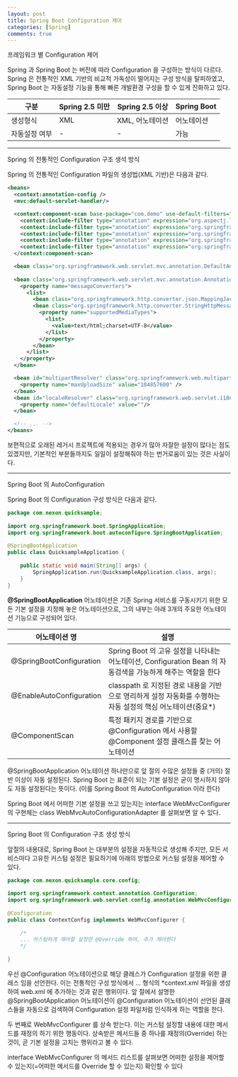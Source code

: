 ```yaml
---
layout: post
title: Spring Boot Configuration 제어
categories: [Spring]
comments: true
---
```


프레임워크 별 Configuration 제어

Spring 과 Spring Boot 는 버전에 따라 Configuration 을 구성하는 방식이 다르다. Spring 은 전통적인 XML 기반의 비교적 가독성이 떨어지는 구성 방식을 탈피하였고, Spring Boot 는 자동설정 기능을 통해 빠른 개발환경 구성을 할 수 있게 진화하고 있다.

|구분|Spring 2.5 미만|Spring 2.5 이상|Spring Boot
|------------------------------|------------------------------|------------------------------|------------------------------|
|생성형식|XML|XML, 어노테이션|어노테이션|
|자동설정 여부|-|-|가능|

-------------

Spring 의 전통적인 Configuration 구조 생석 방식

Spring 의 전통적인 Configuration 파일의 생성법(XML 기반)은 다음과 같다.

``` xml
<beans>
  <context:annotation-config />
  <mvc:default-servlet-handler/>

  <context:component-scan base-package="com.demo" use-default-filters="false">
    <context:include-filter type="annotation" expression="org.aspectj.lang.annotation.Aspect" />
    <context:include-filter type="annotation" expression="org.springframework.stereotype.Controller" />
    <context:include-filter type="annotation" expression="org.springframework.stereotype.Component" />
    <context:include-filter type="annotation" expression="org.springframework.stereotype.Service" />
    <context:include-filter type="annotation" expression="org.springframework.stereotype.Repository" />
  </context:component-scan>

  <bean class="org.springframework.web.servlet.mvc.annotation.DefaultAnnotationHandlerMapping"/>
     
  <bean class="org.springframework.web.servlet.mvc.annotation.AnnotationMethodHandlerAdapter">
    <property name="messageConverters">
      <list>
        <bean class="org.springframework.http.converter.json.MappingJackson2HttpMessageConverter" />
        <bean class="org.springframework.http.converter.StringHttpMessageConverter">
          <property name="supportedMediaTypes">
            <list>
              <value>text/html;charset=UTF-8</value>
            </list>
          </property>
        </bean>
      </list>
    </property>
  </bean>

  <bean id="multipartResolver" class="org.springframework.web.multipart.commons.CommonsMultipartResolver">
    <property name="maxUploadSize" value="104857600" />
  </bean>
  <bean id="localeResolver" class="org.springframework.web.servlet.i18n.SessionLocaleResolver">
    <property name="defaultLocale" value=""/>
  </bean>

  <!-- ... -->
</beans>
```

보편적으로 오래된 레거시 프로젝트에 적용되는 경우가 많아 자잘한 설정이 많다는 점도 있겠지만, 기본적인 부분들까지도 일일이 설정해줘야 하는 번거로움이 있는 것은 사실이다.

-------------

Spring Boot 의 AutoConfiguration

Spring Boot 의 Configuration 구성 방식은 다음과 같다.

``` java
package com.nexon.quicksample;
 
import org.springframework.boot.SpringApplication;
import org.springframework.boot.autoconfigure.SpringBootApplication;
 
@SpringBootApplication
public class QuicksampleApplication {
 
    public static void main(String[] args) {
        SpringApplication.run(QuicksampleApplication.class, args);
    } 
}
```

**@SpringBootApplication** 어노테이션은 기존 Spring 서비스를 구동시키기 위한 모든 기본 설정을 지정해 놓은 어노테이션으로, 그의 내부는 아래 3개의 주요한 어노테이션 기능으로 구성되어 있다.

|어노테이션 명|설명|
|------------|-----|
|@SpringBootConfiguration|Spring Boot 의 고유 설정을 나타내는 어노테이션, Configuration Bean 의 자동검색을 가능하게 해주는 역할을 한다|
|@EnableAutoConfiguration|classpath 로 지정된 경로 내용을 기반으로 영리하게 설정 자동화를 수행하는 자동 설정의 핵심 어노테이션(중요*)|
|@ComponentScan|특정 패키지 경로를 기반으로 @Configuration 에서 사용할 @Component 설정 클래스를 찾는 어노테이션|

@SpringBootApplication 어노테이션 하나만으로 앞 절의 수많은 설정들 중 (거의) 절반 이상이 자동 설정된다. Spring Boot 는 표준이 되는 기본 설정은 굳이 명시하지 않아도 자동 설정된다는 뜻이다. (이를 Spring Boot 의 AutoConfiguration 이라 한다)

Spring Boot 에서 어떠한 기본 설정을 쓰고 있는지는 interface WebMvcConfigurer 의 구현체는 class WebMvcAutoConfigurationAdapter 를 살펴보면 알 수 있다.

-------------

Spring Boot 의 Configuration 구조 생성 방식

앞절의 내용대로, Spring Boot 는 대부분의 설정을 자동적으로 생성해 주지만, 모든 서비스마다 고유한 커스텀 설정은 필요하기에 아래의 방법으로 커스텀 설정을 제어할 수 있다.

``` java
package com.nexon.quicksample.core.config;
 
import org.springframework.context.annotation.Configuration;
import org.springframework.web.servlet.config.annotation.WebMvcConfigurer;
 
@Configuration
public class ContextConfig implements WebMvcConfigurer {
 
    /*
    ... 커스텀하게 제어할 설정만 @Override 하여, 추가 제어한다
    */
     
}
```

우선 @Configuration 어노테이션으로 해당 클래스가 Configuration 설정을 위한 클래스 임을 선언한다. 이는 전통적인 구성 방식에서 <beans>...</beans> 형식의 *context.xml 파일을 생성하여 web.xml 에 추가하는 것과 같은 행위이다. 앞 절에서 설명한 @SpringBootApplication 어노테이션이 @Configuration 어노테이션이 선언된 클래스들을 자동으로 검색하여 Configuration 설정 파일처럼 인식하게 하는 역할을 한다.

두 번째로 WebMvcConfigurer 를 상속 받는다. 이는 커스텀 설정할 내용에 대한 메서드를 재정의 하기 위한 행동이다. 상속받은 메서드들 중 하나를 재정의(Override) 하는 것이, 곧 기본 설정을 고치는 행위라고 볼 수 있다.

interface WebMvcConfigurer 의 메서드 리스트를 살펴보면 어떠한 설정을 제어할 수 있는지(=어떠한 메서드를 Override 할 수 있는지) 확인할 수 있다
